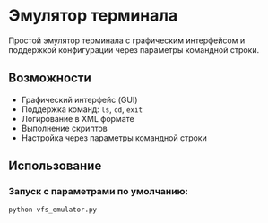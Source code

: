 # Эмулятор терминала

Простой эмулятор терминала с графическим интерфейсом и поддержкой конфигурации через параметры командной строки.

## Возможности

- Графический интерфейс (GUI)
- Поддержка команд: `ls`, `cd`, `exit`
- Логирование в XML формате
- Выполнение скриптов
- Настройка через параметры командной строки
## Использование

### Запуск с параметрами по умолчанию:
```
python vfs_emulator.py
```
